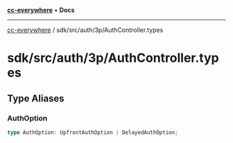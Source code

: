 [**cc-everywhere**](../../../../index.md) • **Docs**

***

[cc-everywhere](../../../../index.md) / sdk/src/auth/3p/AuthController.types

# sdk/src/auth/3p/AuthController.types

## Type Aliases

### AuthOption

```ts
type AuthOption: UpfrontAuthOption | DelayedAuthOption;
```

